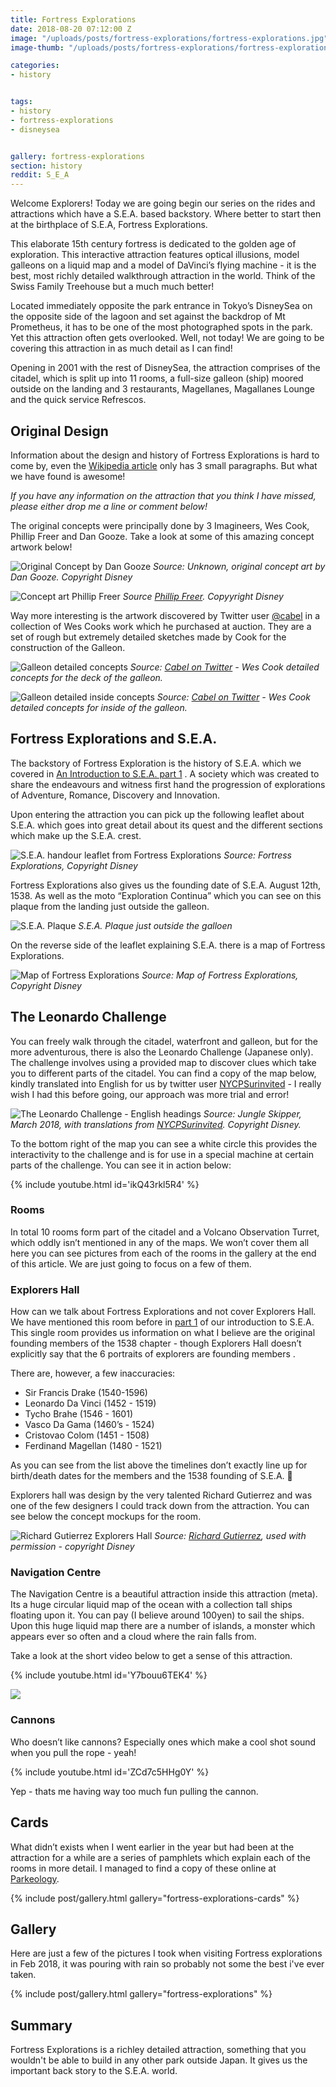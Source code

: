 ```yaml
---
title: Fortress Explorations
date: 2018-08-20 07:12:00 Z
image: "/uploads/posts/fortress-explorations/fortress-explorations.jpg"
image-thumb: "/uploads/posts/fortress-explorations/fortress-explorations-small.jpg"

categories:
- history


tags:
- history
- fortress-explorations
- disneysea


gallery: fortress-explorations
section: history
reddit: S_E_A
---
```


Welcome Explorers! Today we are going begin our series on the rides and attractions which have a S.E.A. based backstory. Where better to start then at the birthplace of S.E.A, Fortress Explorations.

This elaborate 15th century fortress is dedicated to the golden age of exploration.  This interactive attraction features optical illusions, model galleons on a liquid map and a model of DaVinci’s flying machine - it is the best, most richly detailed walkthrough attraction in the world. Think of the Swiss Family Treehouse but a much much better!

Located immediately opposite the park entrance in Tokyo’s DisneySea on the opposite side of the lagoon and set against the backdrop of Mt Prometheus, it has to be one of the most photographed spots in the park. Yet this attraction often gets overlooked. Well, not today! We are going to be covering this attraction in as much detail as I can find!

Opening in 2001 with the rest of DisneySea, the attraction comprises of the citadel, which is split up into 11 rooms, a full-size galleon (ship) moored outside on the landing and 3 restaurants, Magellanes, Magallanes Lounge and the quick service Refrescos.

## Original Design
Information about the design and history of Fortress Explorations is hard to come by, even the [Wikipedia article](https://en.wikipedia.org/wiki/Fortress_Explorations) only has 3 small paragraphs. But what we have found is awesome!

*If you have any information on the attraction that you think I have missed, please either drop me a line or comment below!*

The original concepts were principally done by 3 Imagineers, Wes Cook, Phillip Freer and Dan Gooze. Take a look at some of this amazing concept artwork below!

![Original Concept by Dan Gooze](/uploads/posts/fortress-explorations/fortress-explorations-wes-cook.jpg)
*Source: Unknown, original concept art by Dan Gooze. Copyright Disney*

![Concept art Phillip Freer](/uploads/posts/fortress-explorations/concept-art-phillip-freer.jpg)
*Source [Phillip Freer](https://www.phillipfreerdesign.com/fortress/). Copyyright Disney*

Way more interesting is the artwork discovered by Twitter user [@cabel](https://twitter.com/cabel) in a collection of Wes Cooks work which he purchased at auction. They are a set of rough but extremely detailed sketches made by Cook for the construction of the Galleon.

![Galleon detailed concepts](/uploads/posts/fortress-explorations/galleon-concept-wes-cook.jpg)
*Source: [Cabel on Twitter](https://twitter.com/cabel/status/852633504957345792?ref_src=twsrc%5Etfw%7Ctwcamp%5Etweetembed&ref_url=https%3A%2F%2Fforums.wdwmagic.com%2Fthreads%2Fanyone-know-who-the-team-was-behind-fortress-explorations.944397%2F) - Wes Cook detailed concepts for the deck of the galleon.*

![Galleon detailed inside concepts](/uploads/posts/fortress-explorations/galleon-concept-wes-cook-inside.jpg)
*Source: [Cabel on Twitter](https://twitter.com/cabel/status/852633504957345792?ref_src=twsrc%5Etfw%7Ctwcamp%5Etweetembed&ref_url=https%3A%2F%2Fforums.wdwmagic.com%2Fthreads%2Fanyone-know-who-the-team-was-behind-fortress-explorations.944397%2F) - Wes Cook detailed concepts for inside of the galleon.*

## Fortress Explorations and S.E.A.
The backstory of Fortress Exploration is the history of S.E.A. which we covered in [An Introduction to S.E.A. part 1](/history/society-of-explorers-and-adventurers-part-1) . A society which was created to share the endeavours and witness first hand the progression of explorations of Adventure, Romance, Discovery and Innovation.

Upon entering the attraction you can pick up the following leaflet about S.E.A. which goes into great detail about its quest and the different sections which make up the S.E.A. crest.

![S.E.A. handour leaflet from Fortress Explorations](/uploads/posts/fortress-explorations/fortress-explorations-handouts.jpg)
*Source: Fortress Explorations, Copyright Disney*

Fortress Explorations also gives us the founding date of S.E.A. August 12th, 1538. As well as the moto “Exploration Continua” which you can see on this plaque from the landing just outside the galleon.

![S.E.A. Plaque](/uploads/posts/fortress-explorations/sea-logo-explorers-landing.jpg)
*S.E.A. Plaque just outside the galloen*

On the reverse side of the leaflet explaining S.E.A. there is a map of Fortress Explorations.

![Map of Fortress Explorations](/uploads/posts/fortress-explorations/fortress-explorations-map.jpg)
*Source: Map of Fortress Explorations, Copyright Disney*

## The Leonardo Challenge
You can freely walk through the citadel, waterfront and galleon, but for the more adventurous, there is also the Leonardo Challenge (Japanese only). The challenge involves using a provided map to discover clues which take you to different parts of the citadel. You can find a copy of the map below, kindly translated into English for us by twitter user [NYCPSurinvited](https://twitter.com/NYCPSurinvited) - I really wish I had this before going, our approach was more trial and error!

![The Leonardo Challenge - English headings](/uploads/posts/fortress-explorations/leonardos-challenge-english.png)
*Source: Jungle Skipper, March 2018, with translations from [NYCPSurinvited](https://twitter.com/NYCPSurinvited). Copyright Disney.* 

To the bottom right of the map you can see a white circle this provides the interactivity to the challenge and is for use in a special machine at certain parts of the challenge. You can see it in action below:

{% include youtube.html id='ikQ43rkl5R4' %}

### Rooms
In total 10 rooms form part of the citadel and a Volcano Observation Turret, which oddly isn’t mentioned in any of the maps. We won’t cover them all here you can see pictures from each of the rooms in the gallery at the end of this article. We are just going to focus on a few of them.

### Explorers Hall
How can we talk about Fortress Explorations and not cover Explorers Hall. We have mentioned this room before in [part 1](/history/society-of-explorers-and-adventurers-part-1) of our introduction to S.E.A. This single room provides us information on what I believe are the original founding members of the 1538 chapter - though Explorers Hall doesn’t explicitly say that the 6 portraits of explorers are founding members .

There are, however, a few inaccuracies:

* Sir Francis Drake (1540-1596)
* Leonardo Da Vinci  (1452 - 1519)
* Tycho Brahe (1546 - 1601)
* Vasco Da Gama (1460’s - 1524)
* Cristovao Colom (1451 - 1508)
* Ferdinand Magellan (1480 - 1521)

As you can see from the list above the timelines don’t exactly line up for birth/death dates for the members and the 1538 founding of S.E.A. 🤔

Explorers hall was design by the very talented Richard Gutierrez and was one of the few designers I could track down from the attraction. You can see below the concept mockups for the room.

![Richard Gutierrez Explorers Hall](/uploads/posts/fortress-explorations/explorers-hall.jpg)
*Source: [Richard Gutierrez](https://www.behance.net/gallery/1536071/Richard-Gutierrez-Themed-Design-Portfolio), used with permission - copyright Disney*

### Navigation Centre
The Navigation Centre is a beautiful attraction inside this attraction (meta). Its a huge circular liquid map of the ocean with a collection tall ships floating upon it. You can pay (I believe around 100yen) to sail the ships. Upon this huge liquid map there are a number of islands, a monster which appears ever so often and a cloud where the rain falls from.

Take a look at the short video below to get a sense of this attraction.

{% include youtube.html id='Y7bouu6TEK4' %}

![](/uploads/posts/fortress-explorations/navigation-centre.jpg)

### Cannons
Who doesn’t like cannons? Especially ones which make a cool shot sound when you pull the rope - yeah!

{% include youtube.html id='ZCd7c5HHg0Y' %}

Yep - thats me having way too much fun pulling the cannon.

## Cards
What didn’t exists when I went earlier in the year but had been at the attraction for a while are a series of pamphlets which explain each of the rooms in more detail. I managed to find a copy of these online at [Parkeology](http://www.parkeology.com/2011/03/story-of-exploration.html).

{% include post/gallery.html gallery="fortress-explorations-cards" %}

## Gallery

Here are just a few of the pictures I took when visiting Fortress explorations in Feb 2018, it was pouring with rain so probably not some the best i've ever taken.

{% include post/gallery.html gallery="fortress-explorations" %}

## Summary

Fortress Explorations is a richley detailed attraction, something that you wouldn't be able to build in any other park outside Japan. It gives us the important back story to the S.E.A. world.
